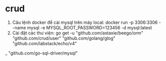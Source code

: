 # crud
1. Câu lệnh docker để cài mysql trên máy local:
docker run -p 3306:3306 --name mysql -e MYSQL_ROOT_PASSWORD=123456 -d mysql:latest
2. Cài đặt các thư viện: go get -u
"github.com/astaxie/beego/orm"
"github.com/crud/user"
"github.com/golang/glog"
"github.com/labstack/echo/v4"

_ "github.com/go-sql-driver/mysql"
